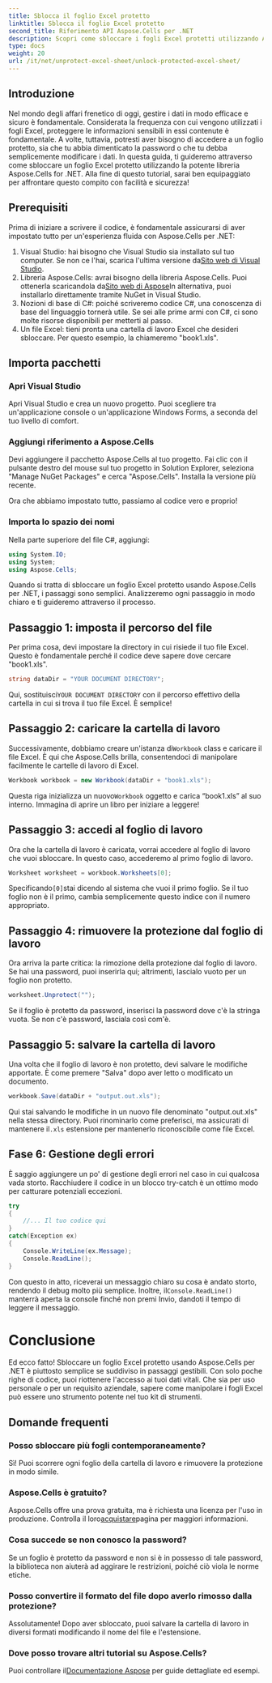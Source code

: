 ```yaml
---
title: Sblocca il foglio Excel protetto
linktitle: Sblocca il foglio Excel protetto
second_title: Riferimento API Aspose.Cells per .NET
description: Scopri come sbloccare i fogli Excel protetti utilizzando Aspose.Cells per .NET in questo tutorial passo dopo passo, adatto ai principianti.
type: docs
weight: 20
url: /it/net/unprotect-excel-sheet/unlock-protected-excel-sheet/
---
```

## Introduzione

Nel mondo degli affari frenetico di oggi, gestire i dati in modo efficace e sicuro è fondamentale. Considerata la frequenza con cui vengono utilizzati i fogli Excel, proteggere le informazioni sensibili in essi contenute è fondamentale. A volte, tuttavia, potresti aver bisogno di accedere a un foglio protetto, sia che tu abbia dimenticato la password o che tu debba semplicemente modificare i dati. In questa guida, ti guideremo attraverso come sbloccare un foglio Excel protetto utilizzando la potente libreria Aspose.Cells for .NET. Alla fine di questo tutorial, sarai ben equipaggiato per affrontare questo compito con facilità e sicurezza!

## Prerequisiti

Prima di iniziare a scrivere il codice, è fondamentale assicurarsi di aver impostato tutto per un'esperienza fluida con Aspose.Cells per .NET:

1.  Visual Studio: hai bisogno che Visual Studio sia installato sul tuo computer. Se non ce l'hai, scarica l'ultima versione da[Sito web di Visual Studio](https://visualstudio.microsoft.com/downloads/).
2. Libreria Aspose.Cells: avrai bisogno della libreria Aspose.Cells. Puoi ottenerla scaricandola da[Sito web di Aspose](https://releases.aspose.com/cells/net/)In alternativa, puoi installarlo direttamente tramite NuGet in Visual Studio.
3. Nozioni di base di C#: poiché scriveremo codice C#, una conoscenza di base del linguaggio tornerà utile. Se sei alle prime armi con C#, ci sono molte risorse disponibili per metterti al passo.
4. Un file Excel: tieni pronta una cartella di lavoro Excel che desideri sbloccare. Per questo esempio, la chiameremo "book1.xls".

## Importa pacchetti

### Apri Visual Studio

Apri Visual Studio e crea un nuovo progetto. Puoi scegliere tra un'applicazione console o un'applicazione Windows Forms, a seconda del tuo livello di comfort.

### Aggiungi riferimento a Aspose.Cells

Devi aggiungere il pacchetto Aspose.Cells al tuo progetto. Fai clic con il pulsante destro del mouse sul tuo progetto in Solution Explorer, seleziona "Manage NuGet Packages" e cerca "Aspose.Cells". Installa la versione più recente.

Ora che abbiamo impostato tutto, passiamo al codice vero e proprio!

### Importa lo spazio dei nomi

Nella parte superiore del file C#, aggiungi:

```csharp
using System.IO;
using System;
using Aspose.Cells;
```

Quando si tratta di sbloccare un foglio Excel protetto usando Aspose.Cells per .NET, i passaggi sono semplici. Analizzeremo ogni passaggio in modo chiaro e ti guideremo attraverso il processo.

## Passaggio 1: imposta il percorso del file

Per prima cosa, devi impostare la directory in cui risiede il tuo file Excel. Questo è fondamentale perché il codice deve sapere dove cercare "book1.xls".

```csharp
string dataDir = "YOUR DOCUMENT DIRECTORY";
```
 Qui, sostituisci`YOUR DOCUMENT DIRECTORY` con il percorso effettivo della cartella in cui si trova il tuo file Excel. È semplice!

## Passaggio 2: caricare la cartella di lavoro

 Successivamente, dobbiamo creare un'istanza di`Workbook` class e caricare il file Excel. È qui che Aspose.Cells brilla, consentendoci di manipolare facilmente le cartelle di lavoro di Excel.

```csharp
Workbook workbook = new Workbook(dataDir + "book1.xls");
```
 Questa riga inizializza un nuovo`Workbook` oggetto e carica “book1.xls” al suo interno. Immagina di aprire un libro per iniziare a leggere!

## Passaggio 3: accedi al foglio di lavoro

Ora che la cartella di lavoro è caricata, vorrai accedere al foglio di lavoro che vuoi sbloccare. In questo caso, accederemo al primo foglio di lavoro.

```csharp
Worksheet worksheet = workbook.Worksheets[0];
```
 Specificando`[0]`stai dicendo al sistema che vuoi il primo foglio. Se il tuo foglio non è il primo, cambia semplicemente questo indice con il numero appropriato.

## Passaggio 4: rimuovere la protezione dal foglio di lavoro

Ora arriva la parte critica: la rimozione della protezione dal foglio di lavoro. Se hai una password, puoi inserirla qui; altrimenti, lascialo vuoto per un foglio non protetto.

```csharp
worksheet.Unprotect("");
```
Se il foglio è protetto da password, inserisci la password dove c'è la stringa vuota. Se non c'è password, lasciala così com'è.

## Passaggio 5: salvare la cartella di lavoro

Una volta che il foglio di lavoro è non protetto, devi salvare le modifiche apportate. È come premere "Salva" dopo aver letto o modificato un documento.

```csharp
workbook.Save(dataDir + "output.out.xls");
```
 Qui stai salvando le modifiche in un nuovo file denominato "output.out.xls" nella stessa directory. Puoi rinominarlo come preferisci, ma assicurati di mantenere il`.xls` estensione per mantenerlo riconoscibile come file Excel.

## Fase 6: Gestione degli errori

È saggio aggiungere un po' di gestione degli errori nel caso in cui qualcosa vada storto. Racchiudere il codice in un blocco try-catch è un ottimo modo per catturare potenziali eccezioni.

```csharp
try
{
    //... Il tuo codice qui
}
catch(Exception ex)
{
    Console.WriteLine(ex.Message);
    Console.ReadLine();
}
```
 Con questo in atto, riceverai un messaggio chiaro su cosa è andato storto, rendendo il debug molto più semplice. Inoltre, il`Console.ReadLine()` manterrà aperta la console finché non premi Invio, dandoti il tempo di leggere il messaggio.

# Conclusione

Ed ecco fatto! Sbloccare un foglio Excel protetto usando Aspose.Cells per .NET è piuttosto semplice se suddiviso in passaggi gestibili. Con solo poche righe di codice, puoi riottenere l'accesso ai tuoi dati vitali. Che sia per uso personale o per un requisito aziendale, sapere come manipolare i fogli Excel può essere uno strumento potente nel tuo kit di strumenti. 

## Domande frequenti

### Posso sbloccare più fogli contemporaneamente?
Sì! Puoi scorrere ogni foglio della cartella di lavoro e rimuovere la protezione in modo simile.

### Aspose.Cells è gratuito?
 Aspose.Cells offre una prova gratuita, ma è richiesta una licenza per l'uso in produzione. Controlla il loro[acquistare](https://purchase.aspose.com/buy)pagina per maggiori informazioni.

### Cosa succede se non conosco la password?
Se un foglio è protetto da password e non si è in possesso di tale password, la biblioteca non aiuterà ad aggirare le restrizioni, poiché ciò viola le norme etiche.

### Posso convertire il formato del file dopo averlo rimosso dalla protezione?
Assolutamente! Dopo aver sbloccato, puoi salvare la cartella di lavoro in diversi formati modificando il nome del file e l'estensione.

### Dove posso trovare altri tutorial su Aspose.Cells?
 Puoi controllare il[Documentazione Aspose](https://reference.aspose.com/cells/net/) per guide dettagliate ed esempi.